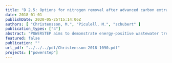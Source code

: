 ```yaml
---
title: "D 2.5: Options for nitrogen removal after advanced carbon extraction"
date: 2018-01-01
publishDate: 2020-05-25T15:14:06Z
authors: [ "Christensson, M.", "Piculell, M.", "schubert" ]
publication_types: ["4"]
abstract: "POWERSTEP aims to demonstrate energy-positive wastewater treatment, which requires the utilization of the internal carbon in the wastewater to produce biogas. An increased carbon extraction for biogas production challenges conventional nitrogen removal, in which denitrifying bacteria depend on an easily accessible source of carbon. Hence, POWERSTEP focuses on novel concepts for nitrogen removal in the mainstream line, with a minimum requirement of carbon. Within work package (WP) 2 of POWERSTEP, Mainstream nitrogen removal, three different tasks have been performed that represents three different options for nitrogen removal after advanced carbon extraction. In task 2.1 Advanced control strategies, it was demonstrated in Case study Westewitz WWTP that, with an advanced control system where polymer addition in the primary treatment was based on minimum carbon source requirement for denitrification, a high degree of carbon extraction could be achieved while still meeting the effluent demands for nitrogen, utilizing the conventional nitrification-denitrification pathway. In task 2.2 Mainstream deammonification, the concept using a specific group of autotrophic bacteria, commonly referred to as anammox bacteria, for removal of ammonia to nitrogen gas was demonstrated in full scale prototype in Case study Sjölunda WWTP. Since anammox bacteria are not dependent on carbon for nitrogen removal, the full potential of carbon recovery for biogas production can be reached. In task 2.3 Mainstream duckweed reactor, the potential of using duckweed for high production of vegetal organic biomass for biogas production and simultaneously achieve nitrogen removal, was demonstrated in Case study Westewitz WWTP. This deliverable provides a guideline, where the different options to remove nitrogen within municipal wastewater after advanced carbon extraction are presented based on the performed tasks in WP2 of POWERSTEP, and in comparison with conventional processes. Special emphasis is made on resources (energy, footprint, chemicals) and performances (removal stability, flexibility, sludge production). The outcome from POWERSTEP (tasks 2.1.-2.3) and comparisons with conventional processes showed that in order to meet the full potential of carbon recovery and turning the wastewater treatment plant truly energy positive while still meeting high nitrogen removal requirements, there is a need to implement anammox removal technology. However, the full scale demonstration showed that even if the potential is clearly there, the technology is not yet mature enough to be commonly implemented during cold (<15°C), diluted (low NH4N concentrations) and unfavourable (high) COD to N conditions in the wastewater, why further full scale demonstrations are highly recommended. Under more favourable, and especially warmer wastewater conditions, the anammox technology is today ready for the early frontrunners. Finally, the power of an advanced control strategy for conventional nitrification and denitrification should not be underestimated. With an optimised extraction of primary organic carbon, a large increase of biogas and energy recovery can be obtained without jeopardizing the nitrogen limits. This strategy is ready for implementation and should be evaluated on all wastewater treatment plants."
featured: false
publication: ""
url_pdf: "../../../pdf/Christensson-2018-1090.pdf"
projects: ["powerstep"]
---
```


